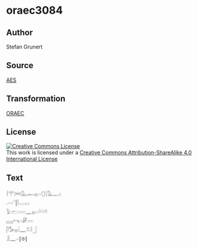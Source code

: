 # oraec3084

## Author

Stefan Grunert

## Source

[AES](https://github.com/simondschweitzer/aes)

## Transformation

[ORAEC](https://oraec.github.io/)

## License

<a rel="license" href="http://creativecommons.org/licenses/by-sa/4.0/"><img alt="Creative Commons License" style="border-width:0" src="https://i.creativecommons.org/l/by-sa/4.0/88x31.png" /></a><br />This work is licensed under a <a rel="license" href="http://creativecommons.org/licenses/by-sa/4.0/">Creative Commons Attribution-ShareAlike 4.0 International License</a>

## Text

𓌂𓄝𓋞𓅓𓆱𓐍𓏏𓂘𓍛𓅓𓂝<br>
𓊶𓊹𓋴𓂋𓏥<br>
𓅱𓂧𓄲𓈖𓐍𓏏𓏐𓏖𓏊<br>
𓈙𓄞𓏏𓏞𓏛<br>
𓋴𓅜𓐍𓇋𓈖𓌨𓎛𓃀<br>
𓏎𓈖𓏏[⯑]<br>
